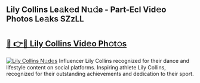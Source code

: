 ## Lily Collins Le𝚊k𝚎d N𝚞𝚍e - Part-EcI Vid𝚎o Photos Le𝚊ks SZzLL

# <h2><a href="http://fbfhq4s.evod.top/?m=Lily+Collins">🔗 👉🔴 Lily Collins Vid𝚎o Ph𝚘t𝚘s</a></h2>

[![Lily Collins N𝚞d𝚎s](https://i.imgur.com/8V9OHl7.gif)](http://fbfhq4s.evod.top/?m=Lily+Collins)
Influencer Lily Collins recognized for their dance and lifestyle content on social platforms. Inspiring athlete Lily Collins, recognized for their outstanding achievements and dedication to their sport. 
